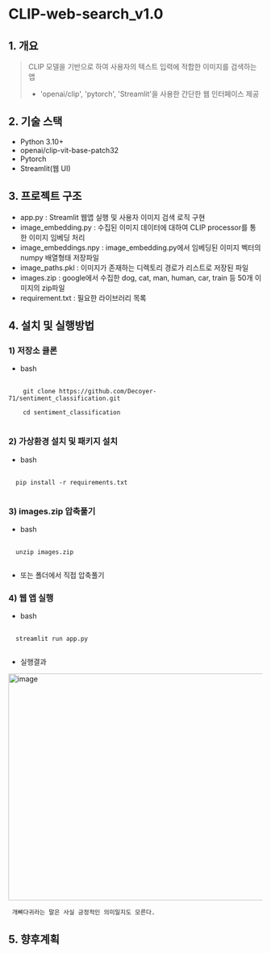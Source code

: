 # CLIP-web-search_v1.0
## 1. 개요
> CLIP 모델을 기반으로 하여 사용자의 텍스트 입력에 적합한 이미지를 검색하는 앱
>  - 'openai/clip', 'pytorch', 'Streamlit'을 사용한 간단한 웹 인터페이스 제공

## 2. 기술 스택
- Python 3.10+
- openai/clip-vit-base-patch32
- Pytorch
- Streamlit(웹 UI)

## 3. 프로젝트 구조
  - app.py : Streamlit 웹앱 실행 및 사용자 이미지 검색 로직 구현
  - image_embedding.py : 수집된 이미지 데이터에 대하여 CLIP processor를 통한 이미지 임베딩 처리
  - image_embeddings.npy : image_embedding.py에서 임베딩된 이미지 벡터의 numpy 배열형태 저장파일
  - image_paths.pkl : 이미지가 존재하는 디렉토리 경로가 리스트로 저장된 파일
  - images.zip : google에서 수집한 dog, cat, man, human, car, train 등 50개 이미지의 zip파일
  - requirement.txt : 필요한 라이브러리 목록

## 4. 설치 및 실행방법
### 1) 저장소 클론 
  - bash
<pre>
  <code>
    git clone https://github.com/Decoyer-71/sentiment_classification.git 

    cd sentiment_classification
  </code>
</pre>

### 2) 가상환경 설치 및 패키지 설치
  - bash
<pre>
  <code>
  pip install -r requirements.txt
  </code>
</pre>

### 3) images.zip 압축풀기
  - bash
<pre>
  <code>
  unzip images.zip
  </code>
</pre>
- 또는 폴더에서 직접 압축풀기

### 4) 웹 앱 실행
  - bash
<pre>
  <code>
  streamlit run app.py
  </code>
</pre>
  - 실행결과 
<img width="650" height="450" alt="image" src="https://github.com/user-attachments/assets/c041b46c-d02f-40c1-a7ba-4ecbac713ced" />

     개뼈다귀라는 말은 사실 긍정적인 의미일지도 모른다.


## 5. 향후계획

